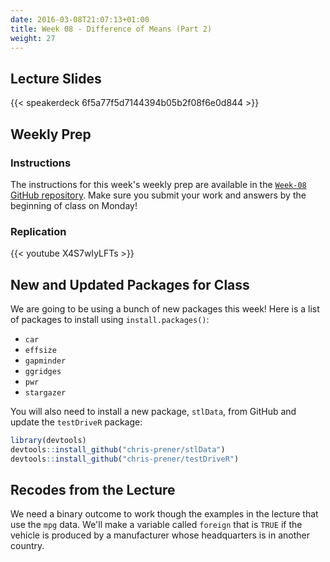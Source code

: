 ```yaml
---
date: 2016-03-08T21:07:13+01:00
title: Week 08 - Difference of Means (Part 2)
weight: 27
---
```


## Lecture Slides
{{< speakerdeck 6f5a77f5d7144394b05b2f08f6e0d844 >}}

## Weekly Prep
### Instructions
The instructions for this week's weekly prep are available in the [`Week-08` GitHub repository](https://github.com/slu-soc5050/Week-08/blob/master/WeeklyPrep/week-08-prep.pdf). Make sure you submit your work and answers by the beginning of class on Monday!

### Replication
{{< youtube X4S7wIyLFTs >}}

## New and Updated Packages for Class
We are going to be using a bunch of new packages this week! Here is a list of packages to install using `install.packages()`:

* `car`
* `effsize`
* `gapminder`
* `ggridges`
* `pwr`
* `stargazer`

You will also need to install a new package, `stlData`, from GitHub and update the `testDriveR` package:

```r
library(devtools)
devtools::install_github("chris-prener/stlData")
devtools::install_github("chris-prener/testDriveR")
```

## Recodes from the Lecture
We need a binary outcome to work though the examples in the lecture that use the `mpg` data. We'll make a variable called `foreign` that is `TRUE` if the vehicle is produced by a manufacturer whose headquarters is in another country.

<script data-gist-id="ce737d7cfb4c8b1a2ab137c3e89d1349"></script>